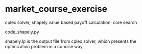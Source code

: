 # market_course_exercise
cplex solver, shapely value based payoff calculation; core search

code_shapely.py 

shapely.lp is the output file from cplex solver, which presents the optimization problem in a concise way.


